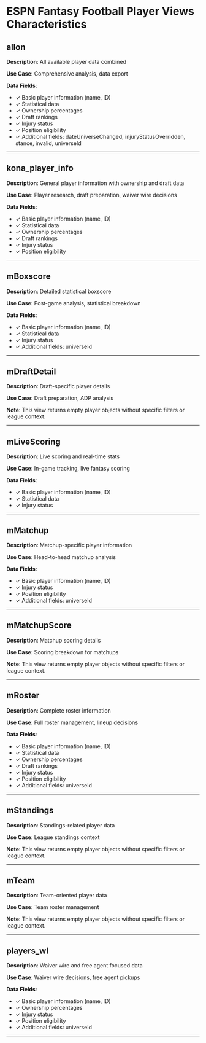 # ESPN Fantasy Football Player Views Characteristics

## allon

**Description**: All available player data combined

**Use Case**: Comprehensive analysis, data export

**Data Fields**:
- ✓ Basic player information (name, ID)
- ✓ Statistical data
- ✓ Ownership percentages
- ✓ Draft rankings
- ✓ Injury status
- ✓ Position eligibility
- ✓ Additional fields: dateUniverseChanged, injuryStatusOverridden, stance, invalid, universeId

---

## kona_player_info

**Description**: General player information with ownership and draft data

**Use Case**: Player research, draft preparation, waiver wire decisions

**Data Fields**:
- ✓ Basic player information (name, ID)
- ✓ Statistical data
- ✓ Ownership percentages
- ✓ Draft rankings
- ✓ Injury status
- ✓ Position eligibility

---

## mBoxscore

**Description**: Detailed statistical boxscore

**Use Case**: Post-game analysis, statistical breakdown

**Data Fields**:
- ✓ Basic player information (name, ID)
- ✓ Statistical data
- ✓ Injury status
- ✓ Additional fields: universeId

---

## mDraftDetail

**Description**: Draft-specific player details

**Use Case**: Draft preparation, ADP analysis

**Note**: This view returns empty player objects without specific filters or league context.

---

## mLiveScoring

**Description**: Live scoring and real-time stats

**Use Case**: In-game tracking, live fantasy scoring

**Data Fields**:
- ✓ Basic player information (name, ID)
- ✓ Statistical data
- ✓ Injury status

---

## mMatchup

**Description**: Matchup-specific player information

**Use Case**: Head-to-head matchup analysis

**Data Fields**:
- ✓ Basic player information (name, ID)
- ✓ Injury status
- ✓ Position eligibility
- ✓ Additional fields: universeId

---

## mMatchupScore

**Description**: Matchup scoring details

**Use Case**: Scoring breakdown for matchups

**Note**: This view returns empty player objects without specific filters or league context.

---

## mRoster

**Description**: Complete roster information

**Use Case**: Full roster management, lineup decisions

**Data Fields**:
- ✓ Basic player information (name, ID)
- ✓ Statistical data
- ✓ Ownership percentages
- ✓ Draft rankings
- ✓ Injury status
- ✓ Position eligibility
- ✓ Additional fields: universeId

---

## mStandings

**Description**: Standings-related player data

**Use Case**: League standings context

**Note**: This view returns empty player objects without specific filters or league context.

---

## mTeam

**Description**: Team-oriented player data

**Use Case**: Team roster management

**Note**: This view returns empty player objects without specific filters or league context.

---

## players_wl

**Description**: Waiver wire and free agent focused data

**Use Case**: Waiver wire decisions, free agent pickups

**Data Fields**:
- ✓ Basic player information (name, ID)
- ✓ Ownership percentages
- ✓ Injury status
- ✓ Position eligibility
- ✓ Additional fields: universeId

---

